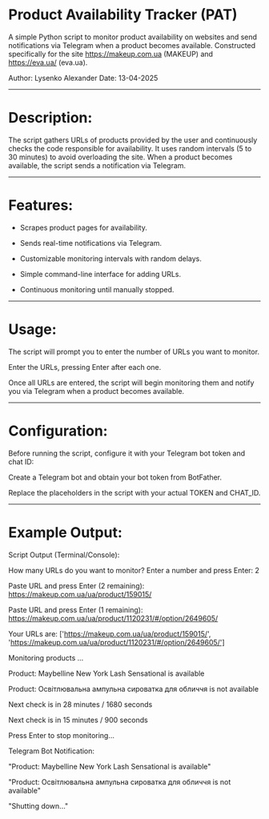 # Product Availability Tracker (PAT)
A simple Python script to monitor product availability on websites and send notifications via Telegram when a product becomes available. Constructed specifically for the site https://makeup.com.ua (MAKEUP) and https://eva.ua/ (eva.ua).

Author: Lysenko Alexander
Date: 13-04-2025

---

# Description:
The script gathers URLs of products provided by the user and continuously checks the code responsible for availability. It uses random intervals (5 to 30 minutes) to avoid overloading the site. When a product becomes available, the script sends a notification via Telegram.

---

# Features:

- Scrapes product pages for availability.

- Sends real-time notifications via Telegram.

- Customizable monitoring intervals with random delays.

- Simple command-line interface for adding URLs.

- Continuous monitoring until manually stopped.

---

# Usage:

The script will prompt you to enter the number of URLs you want to monitor.

Enter the URLs, pressing Enter after each one.

Once all URLs are entered, the script will begin monitoring them and notify you via Telegram when a product becomes available.

---

# Configuration:

Before running the script, configure it with your Telegram bot token and chat ID:

Create a Telegram bot and obtain your bot token from BotFather.

Replace the placeholders in the script with your actual TOKEN and CHAT_ID.

---

# Example Output:

Script Output (Terminal/Console):

How many URLs do you want to monitor? Enter a number and press Enter: 2

Paste URL and press Enter (2 remaining): https://makeup.com.ua/ua/product/159015/

Paste URL and press Enter (1 remaining): https://makeup.com.ua/ua/product/1120231/#/option/2649605/

Your URLs are: ['https://makeup.com.ua/ua/product/159015/', 'https://makeup.com.ua/ua/product/1120231/#/option/2649605/']

Monitoring products ...

Product: Maybelline New York Lash Sensational is available

Product: Освітлювальна ампульна сироватка для обличчя is not available

Next check is in 28 minutes / 1680 seconds

Next check is in 15 minutes / 900 seconds

Press Enter to stop monitoring...

Telegram Bot Notification:

"Product: Maybelline New York Lash Sensational is available"

"Product: Освітлювальна ампульна сироватка для обличчя is not available"

"Shutting down..."
